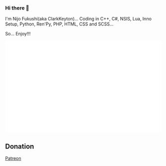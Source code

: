 ### Hi there 👋

I'm Nijo Fukushi(aka ClarkKeyton)... Coding in C++, C#, NSIS, Lua, Inno Setup, Python, Ren'Py, PHP, HTML, CSS and SCSS...

So... Enjoy!!!

![](https://github.com/idolize/github-stats/blob/master/generated/languages.svg)

## Donation

[Patreon](https://patreon.com/NijoFukushiOfficial)
